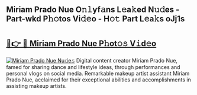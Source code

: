 ## Miriam Prado Nue O𝚗𝚕yf𝚊ns L𝚎a𝚔ed N𝚞𝚍es - Part-wkd P𝚑𝚘tos Vi𝚍𝚎o - H𝚘𝚝 Part L𝚎a𝚔s oJj1s

# <h2><a href="http://kf2d24.oniu.top/?m=Miriam+Prado+Nue">🔗👉 🔴 Miriam Prado Nue P𝚑ot𝚘𝚜 V𝚒d𝚎o</a></h2>

[![Miriam Prado Nue Nu𝚍e𝚜](https://i.imgur.com/0qMVB7G.gif)](http://kf2d24.oniu.top/?m=Miriam+Prado+Nue)
Digital content creator Miriam Prado Nue, famed for sharing dance and lifestyle ideas, through performances and personal vlogs on social media. Remarkable makeup artist assistant Miriam Prado Nue, acclaimed for their exceptional abilities and accomplishments in assisting makeup artists.  
